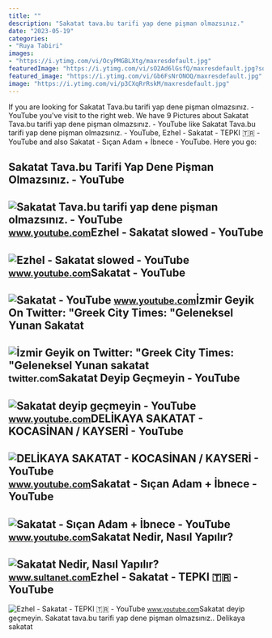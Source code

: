 ```yaml
---
title: ""
description: "Sakatat tava.bu tarifi yap dene pişman olmazsınız."
date: "2023-05-19"
categories:
- "Ruya Tabiri"
images:
- "https://i.ytimg.com/vi/OcyPMGBLXtg/maxresdefault.jpg"
featuredImage: "https://i.ytimg.com/vi/sO2Ad6lGsfQ/maxresdefault.jpg?sqp=-oaymwEmCIAKENAF8quKqQMa8AEB-AG-BIAC4AOKAgwIABABGEQgYyhlMA8=&amp;rs=AOn4CLAnrHDCECZ8D9-q7xmJlatAKNHY_g"
featured_image: "https://i.ytimg.com/vi/Gb6FsNrONOQ/maxresdefault.jpg"
image: "https://i.ytimg.com/vi/p3CXqRrRskM/maxresdefault.jpg"
---
```


If you are looking for Sakatat Tava.bu tarifi yap dene pişman olmazsınız. - YouTube you've visit to the right web. We have 9 Pictures about Sakatat Tava.bu tarifi yap dene pişman olmazsınız. - YouTube like Sakatat Tava.bu tarifi yap dene pişman olmazsınız. - YouTube, Ezhel - Sakatat - TEPKI 🇹🇷 - YouTube and also Sakatat - Sıçan Adam + İbnece - YouTube. Here you go:

Sakatat Tava.bu Tarifi Yap Dene Pişman Olmazsınız. - YouTube
------------------------------------------------------------

 ![Sakatat Tava.bu tarifi yap dene pişman olmazsınız. - YouTube](https://i.ytimg.com/vi/OcyPMGBLXtg/maxresdefault.jpg) <small>www.youtube.com</small>Ezhel - Sakatat slowed - YouTube
--------------------------------

 ![Ezhel - Sakatat slowed - YouTube](https://i.ytimg.com/vi/sO2Ad6lGsfQ/maxresdefault.jpg?sqp=-oaymwEmCIAKENAF8quKqQMa8AEB-AG-BIAC4AOKAgwIABABGEQgYyhlMA8=&rs=AOn4CLAnrHDCECZ8D9-q7xmJlatAKNHY_g) <small>www.youtube.com</small>Sakatat - YouTube
-----------------

 ![Sakatat - YouTube](https://i.ytimg.com/vi/p3CXqRrRskM/maxresdefault.jpg) <small>www.youtube.com</small>İzmir Geyik On Twitter: "Greek City Times: "Geleneksel Yunan Sakatat
--------------------------------------------------------------------

 ![İzmir Geyik on Twitter: "Greek City Times: "Geleneksel Yunan sakatat](https://pbs.twimg.com/media/FyGWMW-WcAA4V4g.jpg) <small>twitter.com</small>Sakatat Deyip Geçmeyin - YouTube
--------------------------------

 ![Sakatat deyip geçmeyin - YouTube](https://i.ytimg.com/vi/rEstiFf45zU/maxresdefault.jpg?sqp=-oaymwEmCIAKENAF8quKqQMa8AEB-AH-CYAC0AWKAgwIABABGGUgXChTMA8=&rs=AOn4CLA_K_X_G2ZIOJNldk0-Ki7ku7ZHQg) <small>www.youtube.com</small>DELİKAYA SAKATAT - KOCASİNAN / KAYSERİ - YouTube
------------------------------------------------

 ![DELİKAYA SAKATAT - KOCASİNAN / KAYSERİ - YouTube](https://i.ytimg.com/vi/Gb6FsNrONOQ/maxresdefault.jpg) <small>www.youtube.com</small>Sakatat - Sıçan Adam + İbnece - YouTube
---------------------------------------

 ![Sakatat - Sıçan Adam + İbnece - YouTube](https://i.ytimg.com/vi/xlMBYnB_SHk/maxresdefault.jpg) <small>www.youtube.com</small>Sakatat Nedir, Nasıl Yapılır?
-----------------------------

 ![Sakatat Nedir, Nasıl Yapılır?](https://percdn.com/f/197145/cG96WWFuTXorNjQ5Tml4c0g4OG5iTGdQYmNFPQ/images/blog/sakatat-nedir-nasil-yapilir--499643.jpg) <small>www.sultanet.com</small>Ezhel - Sakatat - TEPKI 🇹🇷 - YouTube
------------------------------------

 ![Ezhel - Sakatat - TEPKI 🇹🇷 - YouTube](https://i.ytimg.com/vi/vqtkhc3NVOE/maxresdefault.jpg) <small>www.youtube.com</small>Sakatat deyip geçmeyin. Sakatat tava.bu tarifi yap dene pişman olmazsınız.. Deli̇kaya sakatat
